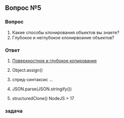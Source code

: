 ## Вопрос №5

### Вопрос

1) Какие способы клонирования объектов вы знаете?
2) Глубокое и неглубокое клонирвоание объектов?

### Ответ

1) [Поверхностное и глубокое копирование](https://doka-guide.vercel.app/js/shallow-or-deep-clone/)

1) Object.assign()
2) спред-синтаксис ...
3) JSON.parse(JSON.stringify())
4) structuredClone() NodeJS > 17

### задача

```javascript

 

```